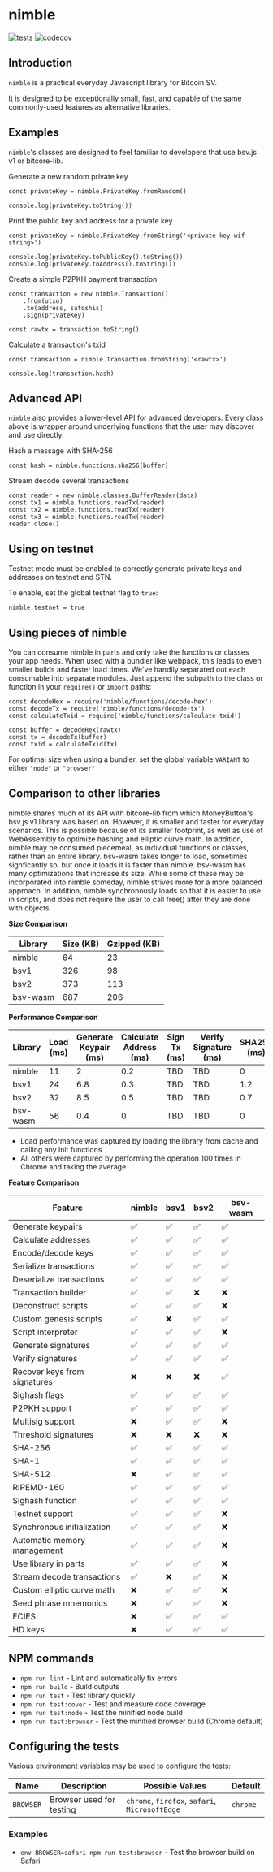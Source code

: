 # nimble

[![tests](https://github.com/runonbitcoin/nimble/workflows/tests/badge.svg)](https://github.com/runonbitcoin/nimble/actions) [![codecov](https://codecov.io/gh/runonbitcoin/nimble/branch/main/graph/badge.svg?token=DEA91M2f1o)](https://codecov.io/gh/runonbitcoin/nimble)

## Introduction

`nimble` is a practical everyday Javascript library for Bitcoin SV.

It is designed to be exceptionally small, fast, and capable of the same commonly-used features as alternative libraries.

## Examples

`nimble`'s classes are designed to feel familiar to developers that use bsv.js v1 or bitcore-lib.

Generate a new random private key

```
const privateKey = nimble.PrivateKey.fromRandom()

console.log(privateKey.toString())
```

Print the public key and address for a private key

```
const privateKey = nimble.PrivateKey.fromString('<private-key-wif-string>')

console.log(privateKey.toPublicKey().toString())
console.log(privateKey.toAddress().toString())
```

Create a simple P2PKH payment transaction

```
const transaction = new nimble.Transaction()
    .from(utxo)
    .to(address, satoshis)
    .sign(privateKey)

const rawtx = transaction.toString()
```

Calculate a transaction's txid

```
const transaction = nimble.Transaction.fromString('<rawtx>')

console.log(transaction.hash)
```

## Advanced API

`nimble` also provides a lower-level API for advanced developers. Every class above is wrapper around underlying functions that the user may discover and use directly.

Hash a message with SHA-256

```
const hash = nimble.functions.sha256(buffer)
```

Stream decode several transactions

```
const reader = new nimble.classes.BufferReader(data)
const tx1 = nimble.functions.readTx(reader)
const tx2 = nimble.functions.readTx(reader)
const tx3 = nimble.functions.readTx(reader)
reader.close()
```

## Using on testnet

Testnet mode must be enabled to correctly generate private keys and addresses on testnet and STN.

To enable, set the global testnet flag to `true`:

```
nimble.testnet = true
```

## Using pieces of nimble

You can consume nimble in parts and only take the functions or classes your app needs. When used with a bundler like webpack, this leads to even smaller builds and faster load times. We've handily separated out each consumable into separate modules. Just append the subpath to the class or function in your `require()` or `import` paths:

```
const decodeHex = require('nimble/functions/decode-hex')
const decodeTx = require('nimble/functions/decode-tx')
const calculateTxid = require('nimble/functions/calculate-txid')

const buffer = decodeHex(rawtx)
const tx = decodeTx(buffer)
const txid = calculateTxid(tx)
```

For optimal size when using a bundler, set the global variable `VARIANT` to either `"node"` or `"browser"`

## Comparison to other libraries

nimble shares much of its API with bitcore-lib from which MoneyButton's bsv.js v1 library was based on. However, it is smaller and faster for everyday scenarios. This is possible because of its smaller footprint, as well as use of WebAssembly to optimize hashing and elliptic curve math. In addition, nimble may be consumed piecemeal, as individual functions or classes, rather than an entire library. bsv-wasm takes longer to load, sometimes signficantly so, but once it loads it is faster than nimble. bsv-wasm has many optimizations that increase its size. While some of these may be incorporated into nimble someday, nimble strives more for a more balanced approach. In addition, nimble synchronously loads so that it is easier to use in scripts, and does not require the user to call free() after they are done with objects.

**Size Comparison**

| Library  | Size (KB) | Gzipped (KB) |
| -------- | --------- | ------------ |
| nimble   | 64        | 23           |
| bsv1     | 326       | 98           |
| bsv2     | 373       | 113          |
| bsv-wasm | 687       | 206          |

**Performance Comparison**

| Library  | Load (ms) | Generate Keypair (ms) | Calculate Address (ms) | Sign Tx (ms) | Verify Signature (ms) | SHA256 (ms) |
| -------- | --------- | --------------------- | ---------------------- | ------------ | --------------------- | ----------- |
| nimble   | 11        | 2                     | 0.2                    | TBD          | TBD                   | 0           |
| bsv1     | 24        | 6.8                   | 0.3                    | TBD          | TBD                   | 1.2         |
| bsv2     | 32        | 8.5                   | 0.5                    | TBD          | TBD                   | 0.7         |
| bsv-wasm | 56        | 0.4                   | 0                      | TBD          | TBD                   | 0           |

* Load performance was captured by loading the library from cache and calling any init functions
* All others were captured by performing the operation 100 times in Chrome and taking the average

**Feature Comparison**

| Feature                      | nimble | bsv1 | bsv2 | bsv-wasm | 
| ---------------------------- | ------ | ---- | ---- | -------- |
| Generate keypairs            | ✅ | ✅ | ✅ | ✅ |
| Calculate addresses          | ✅ | ✅ | ✅ | ✅ |
| Encode/decode keys           | ✅ | ✅ | ✅ | ✅ |
| Serialize transactions       | ✅ | ✅ | ✅ | ✅ |
| Deserialize transactions     | ✅ | ✅ | ✅ | ✅ |
| Transaction builder          | ✅ | ✅ | ❌ | ❌ |
| Deconstruct scripts          | ✅ | ✅ | ✅ | ❌ |
| Custom genesis scripts       | ✅ | ❌ | ✅ | ✅ |
| Script interpreter           | ✅ | ✅ | ✅ | ❌ |
| Generate signatures          | ✅ | ✅ | ✅ | ✅ |
| Verify signatures            | ✅ | ✅ | ✅ | ✅ |
| Recover keys from signatures | ❌ | ❌ | ❌ | ✅ |
| Sighash flags                | ✅ | ✅ | ✅ | ✅ |
| P2PKH support                | ✅ | ✅ | ✅ | ✅ |
| Multisig support             | ❌ | ✅ | ✅ | ❌ |
| Threshold signatures         | ❌ | ❌ | ❌ | ❌ |
| SHA-256                      | ✅ | ✅ | ✅ | ✅ |
| SHA-1                        | ✅ | ✅ | ✅ | ✅ |
| SHA-512                      | ❌ | ✅ | ✅ | ✅ |
| RIPEMD-160                   | ✅ | ✅ | ✅ | ✅ |
| Sighash function             | ✅ | ✅ | ✅ | ✅ |
| Testnet support              | ✅ | ✅ | ✅ | ❌ |
| Synchronous initialization   | ✅ | ✅ | ✅ | ❌ |
| Automatic memory management  | ✅ | ✅ | ✅ | ❌ |
| Use library in parts         | ✅ | ✅ | ✅ | ❌ |
| Stream decode transactions   | ✅ | ❌ | ✅ | ❌ |
| Custom elliptic curve math   | ❌ | ✅ | ✅ | ❌ |
| Seed phrase mnemonics        | ❌ | ✅ | ✅ | ❌ |
| ECIES                        | ❌ | ✅ | ✅ | ✅ |
| HD keys                      | ❌ | ✅ | ✅ | ✅ |

## NPM commands

- `npm run lint` - Lint and automatically fix errors
- `npm run build` - Build outputs
- `npm run test` - Test library quickly
- `npm run test:cover` - Test and measure code coverage
- `npm run test:node` - Test the minified node build
- `npm run test:browser` - Test the minified browser build (Chrome default)

## Configuring the tests

Various environment variables may be used to configure the tests:

| Name              | Description                                     | Possible Values                                | Default     |
|-------------------|-------------------------------------------------|------------------------------------------------|-------------|
| `BROWSER`         | Browser used for testing                        | `chrome`, `firefox`, `safari`, `MicrosoftEdge` | `chrome`    |

### Examples

- `env BROWSER=safari npm run test:browser` - Test the browser build on Safari
